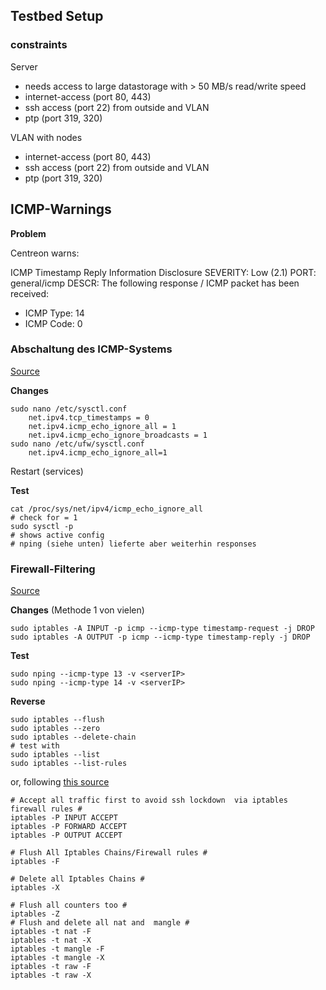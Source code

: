 ## Testbed Setup

### constraints

Server

- needs access to large datastorage with > 50 MB/s read/write speed
- internet-access (port 80, 443)
- ssh access (port 22) from outside and VLAN
- ptp (port 319, 320)

VLAN with nodes

- internet-access (port 80, 443)
- ssh access (port 22) from outside and VLAN
- ptp (port 319, 320)


## ICMP-Warnings

**Problem**

Centreon warns:

ICMP Timestamp Reply Information Disclosure 
SEVERITY: Low (2.1)
PORT: general/icmp
DESCR: The following response / ICMP packet has been received:
- ICMP Type: 14
- ICMP Code: 0


### Abschaltung des ICMP-Systems

[Source](https://askubuntu.com/questions/1182407/icmp-is-not-getting-disabled)

**Changes**

```Shell
sudo nano /etc/sysctl.conf
    net.ipv4.tcp_timestamps = 0
    net.ipv4.icmp_echo_ignore_all = 1
    net.ipv4.icmp_echo_ignore_broadcasts = 1
sudo nano /etc/ufw/sysctl.conf
    net.ipv4.icmp_echo_ignore_all=1
```

Restart (services)

**Test**

```Shell
cat /proc/sys/net/ipv4/icmp_echo_ignore_all
# check for = 1
sudo sysctl -p
# shows active config
# nping (siehe unten) lieferte aber weiterhin responses
```

### Firewall-Filtering

[Source](https://www.golinuxcloud.com/disable-icmp-timestamp-responses-in-linux/)

**Changes** (Methode 1 von vielen)

```Shell
sudo iptables -A INPUT -p icmp --icmp-type timestamp-request -j DROP
sudo iptables -A OUTPUT -p icmp --icmp-type timestamp-reply -j DROP
```

**Test**

```Shell
sudo nping --icmp-type 13 -v <serverIP>
sudo nping --icmp-type 14 -v <serverIP>
```

**Reverse**

```Shell
sudo iptables --flush
sudo iptables --zero
sudo iptables --delete-chain
# test with
sudo iptables --list
sudo iptables --list-rules
```

or, following [this source](https://www.cyberciti.biz/tips/linux-iptables-how-to-flush-all-rules.html)

```Shell
# Accept all traffic first to avoid ssh lockdown  via iptables firewall rules #
iptables -P INPUT ACCEPT
iptables -P FORWARD ACCEPT
iptables -P OUTPUT ACCEPT
 
# Flush All Iptables Chains/Firewall rules #
iptables -F
 
# Delete all Iptables Chains #
iptables -X
 
# Flush all counters too #
iptables -Z 
# Flush and delete all nat and  mangle #
iptables -t nat -F
iptables -t nat -X
iptables -t mangle -F
iptables -t mangle -X
iptables -t raw -F
iptables -t raw -X
```
